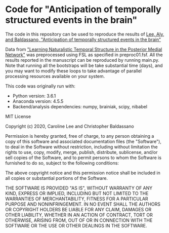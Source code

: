 # Code for "Anticipation of temporally structured events in the brain"

The code in this repository can be used to reproduce the results of [Lee, Aly, and Baldassano, "Anticipation of temporally structured events in the brain"](https://doi.org/10.1101/2020.10.14.338145)

Data from ["Learning Naturalistic Temporal Structure in the Posterior Medial Network"](https://openneuro.org/datasets/ds001545/versions/1.1.1) was preprocessed using FSL as specified in preproc01.fsf. All the results reported in the manuscript can be reproduced by running main.py. Note that running all the bootstraps will be take substantial time (days), and you may want to modify these loops to take advantage of parallel processing resources available on your system.

This code was originally run with:
* Python version: 3.6.1
* Anaconda version: 4.5.5
* Backend/analysis dependencies: numpy, brainiak, scipy, nibabel



MIT License

Copyright (c) 2020, Caroline Lee and Christopher Baldassano

Permission is hereby granted, free of charge, to any person obtaining a copy
of this software and associated documentation files (the "Software"), to deal
in the Software without restriction, including without limitation the rights
to use, copy, modify, merge, publish, distribute, sublicense, and/or sell
copies of the Software, and to permit persons to whom the Software is
furnished to do so, subject to the following conditions:

The above copyright notice and this permission notice shall be included in all
copies or substantial portions of the Software.

THE SOFTWARE IS PROVIDED "AS IS", WITHOUT WARRANTY OF ANY KIND, EXPRESS OR
IMPLIED, INCLUDING BUT NOT LIMITED TO THE WARRANTIES OF MERCHANTABILITY,
FITNESS FOR A PARTICULAR PURPOSE AND NONINFRINGEMENT. IN NO EVENT SHALL THE
AUTHORS OR COPYRIGHT HOLDERS BE LIABLE FOR ANY CLAIM, DAMAGES OR OTHER
LIABILITY, WHETHER IN AN ACTION OF CONTRACT, TORT OR OTHERWISE, ARISING FROM,
OUT OF OR IN CONNECTION WITH THE SOFTWARE OR THE USE OR OTHER DEALINGS IN THE
SOFTWARE.
